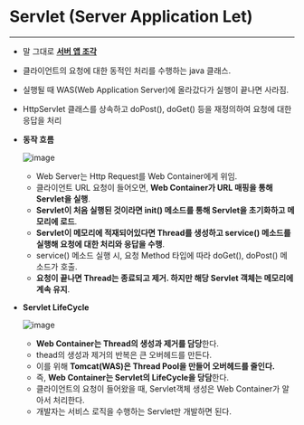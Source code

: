 # Servlet (Server Application Let)

---

- 말 그대로 <u>**서버 앱 조각**</u>

- 클라이언트의 요청에 대한 동적인 처리를 수행하는 java 클래스.

- 실행될 때 WAS(Web Application Server)에 올라갔다가 실행이 끝나면 사라짐.

- HttpServlet 클래스를 상속하고 doPost(), doGet() 등을 재정의하여 요청에 대한 응답을 처리

- **동작 흐름**

  ![image](https://user-images.githubusercontent.com/52457180/201528988-b0ec686f-869c-4ce2-a96e-e94355d9adaf.png)

  - Web Server는 Http Request를 Web Container에게 위임.
  - 클라이언트 URL 요청이 들어오면, **Web Container가 URL 매핑을 통해 Servlet을 실행**.
  - **Servlet이 처음 실행된 것이라면 init() 메소드를 통해 Servlet을 초기화하고 메모리에 로드**.
  - **Servlet이 메모리에 적재되어있다면 Thread를 생성하고 service() 메소드를 실행해 요청에 대한 처리와 응답을 수행**.
  - service() 메소드 실행 시, 요청 Method 타입에 따라 doGet(), doPost() 메소드가 호출.
  - **요청이 끝나면 Thread는 종료되고 제거. 하지만 해당 Servlet 객체는 메모리에 계속 유지**.

- **Servlet LifeCycle**

  ![image](https://user-images.githubusercontent.com/52457180/201529270-ec6957ae-b89f-469b-b705-9f17a16aaef1.png)

  - **Web Container는 Thread의 생성과 제거를 담당**한다.
  - thead의 생성과 제거의 반복은 큰 오버헤드를 만든다.
  - 이를 위해 **Tomcat(WAS)은 Thread Pool을 만들어 오버헤드를 줄인다.**
  - 즉, **Web Container는 Servlet의 LifeCycle을 당담**한다.
  - 클라이언트의 요청이 들어왔을 때, Servlet객체 생성은 Web Container가 알아서 처리한다.
  - 개발자는 서비스 로직을 수행하는 Servlet만 개발하면 된다.

